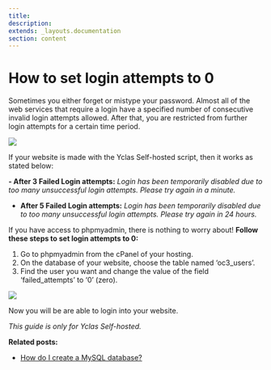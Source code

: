 ```yaml
---
title:
description:
extends: _layouts.documentation
section: content
---
```



# How to set login attempts to 0


Sometimes you either forget or mistype your password. Almost all of the web services that require a login have a specified number of consecutive invalid login attempts allowed. After that, you are restricted from further login attempts for a certain time period.

![](https://raw.githubusercontent.com/yclas/guides/master/images/error.png)


If your website is made with the Yclas Self-hosted script, then it works as stated below:

**-   After 3 Failed Login attempts:**  _Login has been temporarily disabled due to too many unsuccessful login attempts. Please try again in a minute._
    
-   **After 5 Failed Login attempts:**  _Login has been temporarily disabled due to too many unsuccessful login attempts. Please try again in 24 hours._
    

If you have access to phpmyadmin, there is nothing to worry about!  **Follow these steps to set login attempts to 0:**

1.  Go to phpmyadmin from the cPanel of your hosting.
2.  On the database of your website, choose the table named ‘oc3_users’.
3.  Find the user you want and change the value of the field ‘failed_attempts’ to ‘0’ (zero).

![](https://raw.githubusercontent.com/yclas/guides/master/images/loginattempts.png)

Now you will be are able to login into your website.

*This guide is only for Yclas Self-hosted.*
  
**Related posts:**

-   [How do I create a MySQL database?](/docs/useful-artciles-how-to-use-mysqli)
